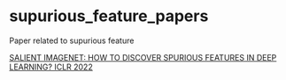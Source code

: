 # supurious_feature_papers
Paper related to supurious feature

[SALIENT IMAGENET: HOW TO DISCOVER SPURIOUS FEATURES IN DEEP LEARNING? ICLR 2022](https://arxiv.org/pdf/2110.04301.pdf)
